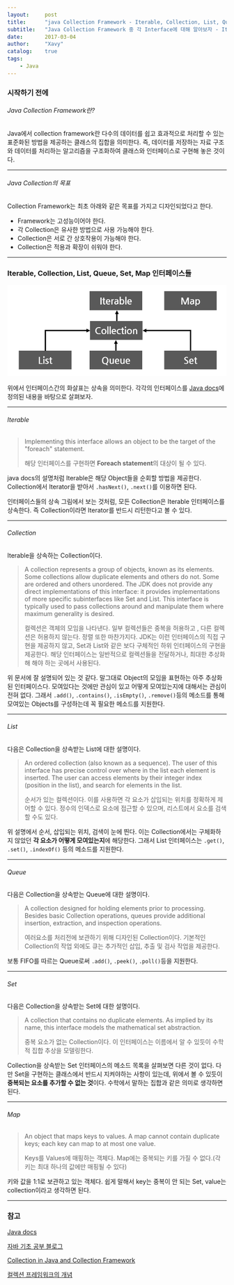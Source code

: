 ```yaml
---
layout:     post
title:      "java Collection Framework - Iterable, Collection, List, Queue, Set, Map"
subtitle:   "Java Collection Framework 중 각 Interface에 대해 알아보자 - Iterable, Collection, List, Queue, Set, Map"
date:       2017-03-04
author:     "Xavy"
catalog:    true
tags:
    - Java
---
```


### 시작하기 전에

###### Java Collection Framework란?

Java에서 collection framework란 다수의 데이터를 쉽고 효과적으로 처리할 수 있는 표준화된 방법을 제공하는 클래스의 집합을 의미한다. 
즉, 데이터를 저장하는 자료 구조와 데이터를 처리하는 알고리즘을 구조화하여 클래스와 인터페이스로 구현해 놓은 것이다.

- - -

###### Java Collection의 목표

Collection Framework는 최초 아래와 같은 목표를 가지고 디자인되었다고 한다.

- Framework는 고성능이어야 한다.
- 각 Collection은 유사한 방법으로 사용 가능해야 한다.
- Collection은 서로 간 상호작용이 가능해야 한다.
- Collection은 적용과 확장이 쉬워야 한다.

- - -

### Iterable, Collection, List, Queue, Set, Map 인터페이스들

<img class="shadow" alt="java collection interface" src="/img/my-post/20170304_java_collection/1_interface.png" >

위에서 인터페이스간의 화살표는 상속을 의미한다.
각각의 인터페이스를 [Java docs](https://docs.oracle.com/javase/8/docs/api/)에 정의된 내용을 바탕으로 살펴보자.

- - -

###### Iterable

> Implementing this interface allows an object to be the target of the "foreach" statement.
> 
> 해당 인터페이스를 구현하면 **Foreach statement**의 대상이 될 수 있다. 

java docs의 설명처럼 Iterable은 해당 Object들을 순회할 방법을 제공한다. Collection에서 Iterator을 받아서 `.hasNext()`, `.next()`를 이용하면 된다.

인터페이스들의 상속 그림에서 보는 것처럼, 모든 Collection은 Iterable 인터페이스를 상속한다. 즉 Collection이라면 Iterator를 반드시 리턴한다고 볼 수 있다.

- - -

###### Collection

Iterable을 상속하는 Collection이다.

> A collection represents a group of objects, known as its elements. Some collections allow duplicate elements and others do not. Some are ordered and others unordered. The JDK does not provide any direct implementations of this interface: it provides implementations of more specific subinterfaces like Set and List. This interface is typically used to pass collections around and manipulate them where maximum generality is desired.
> 
> 컬렉션은 객체의 모임을 나타낸다. 일부 컬렉션들은 중복을 허용하고 , 다른 컬렉션은 허용하지 않는다. 정렬 또한 마찬가지다. JDK는 이런 인터페이스의 직접 구현을 제공하지 않고, Set과 List와 같은 보다 구체적인 하위 인터페이스의 구현을 제공한다. 
> 해당 인터페이스는 일반적으로 컬렉션들을 전달하거나, 최대한 추상화해 해야 하는 곳에서 사용된다.

위 문서에 잘 설명되어 있는 것 같다. 말그대로 Object의 모임을 표현하는 아주 추상화된 인터페이스다. 모여있다는 것에만 관심이 있고 어떻게 모여있는지에 대해서는 관심이 전혀 없다. 그래서 `.add()`, `.contains()`, `.isEmpty()`, `.remove()`등의 메소드를 통해  모여있는 Objects를 구성하는데 꼭 필요한 메소드를 지원한다.

- - -

###### List

다음은 Collection을 상속받는 List에 대한 설명이다.

> An ordered collection (also known as a sequence). The user of this interface has precise control over where in the list each element is inserted. The user can access elements by their integer index (position in the list), and search for elements in the list.
>
> 순서가 있는 컬렉션이다. 이를 사용하면 각 요소가 삽입되는 위치를 정확하게 제어할 수 있다. 정수의 인덱스로 요소에 접근할 수 있으며, 리스트에서 요소를 검색할 수도 있다.

위 설명에서 순서, 삽입되는 위치, 검색이 눈에 띈다. 이는 Collection에서는 구체화하지 않았던 **각 요소가 어떻게 모여있는지**에 해당한다. 그래서 List 인터페이스는 `.get()`, `.set()`,  `.indexOf()` 등의 메소드를 지원한다.

- - -

###### Queue

다음은 Collection을 상속받는 Queue에 대한 설명이다.

> A collection designed for holding elements prior to processing. Besides basic Collection operations, queues provide additional insertion, extraction, and inspection operations. 
>
> 여러요소를 처리전에 보관하기 위해 디자인된 Collection이다. 기본적인 Collection의 작업 외에도 큐는 추가적인 삽입, 추출 및 검사 작업을 제공한다.

보통 FIFO를 따르는 Queue로써 `.add()`, `.peek()`, `.poll()`등을 지원한다.

- - -

###### Set

다음은 Collection을 상속받는 Set에 대한 설명이다.

> A collection that contains no duplicate elements. As implied by its name, this interface models the mathematical set abstraction.
>
> 중복 요소가 없는 Collection이다. 이 인터페이스는 이름에서 알 수 있듯이 수학적 집합 추상을 모델링한다.

Collection을 상속받는 Set 인터페이스의 메소드 목록을 살펴보면 다른 것이 없다. 다만 Set을 구현하는 클래스에서 반드시 지켜야하는 사항이 있는데, 위에서 볼 수 있듯이 **중복되는 요소를 추가할 수 없는 것**이다. 수학에서 말하는 집합과 같은 의미로 생각하면 된다.

- - -

###### Map

>An object that maps keys to values. A map cannot contain duplicate keys; each key can map to at most one value.
>
>Keys를 Values에 매핑하는 객체다. Map에는 중복되는 키를 가질 수 없다.(각 키는 최대 하나의 값에만 매핑될 수 있다)

키와 값을 1:1로 보관하고 있는 객체다. 쉽게 말해서 key는 중복이 안 되는 Set, value는 collection이라고 생각하면 된다.

- - -

### 참고

[Java docs](https://docs.oracle.com/javase/8/docs/api/)

[자바 기초 공부 블로그](http://scarlett.tistory.com/entry/%EC%9E%90%EB%B0%94%EA%B3%B5%EB%B6%80-1%EC%9E%90%EB%B0%94%EC%BB%AC%EB%A0%89%EC%85%98-%ED%94%84%EB%A0%88%EC%9E%84%EC%9B%8C%ED%81%AC)

[Collection in Java and Collection Framework](http://www.dineshonjava.com/2013/05/java-collection-framework.html#.WLp0wW_yguU)

[컬렉션 프레임워크의 개념](http://tcpschool.com/java/java_collectionFramework_concept)